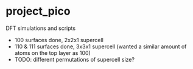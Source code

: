 # project_pico

DFT simulations and scripts


* 100 surfaces done, 2x2x1 supercell
* 110 & 111 surfaces done, 3x3x1 supercell (wanted a similar amount of atoms on the top layer as 100)
* TODO: different permutations of supercell size?
